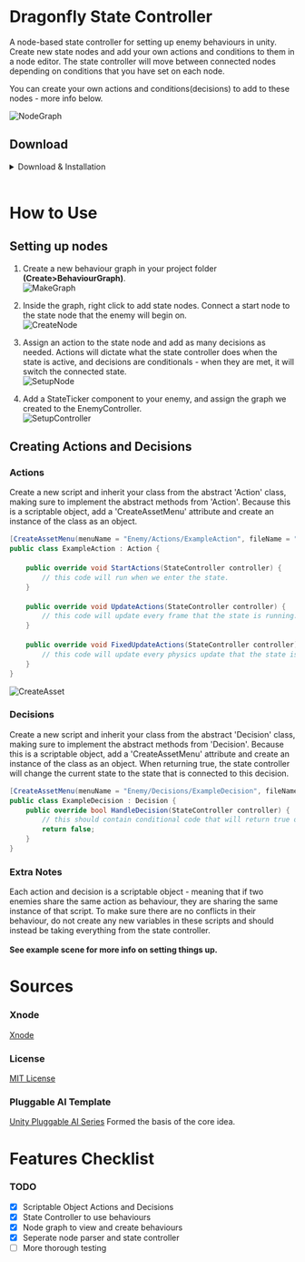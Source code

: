 # Dragonfly State Controller

A node-based state controller for setting up enemy behaviours in unity. Create new state nodes and add your own actions and conditions to them in a node editor. The state controller will move between connected nodes depending on conditions that you have set on each node.

You can create your own actions and conditions(decisions) to add to these nodes - more info below.

![NodeGraph](https://user-images.githubusercontent.com/79820324/178208790-dbe29a2e-e013-4a1b-8272-77a78c0b4a3d.PNG)


## Download
<details><summary>Download & Installation</summary>

[Download](https://github.com/Kzzkt147/enemy-state-controller/releases)

### Installation
Download the unity package and import it into your unity project. <br>
![Package](img/Import.PNG)
</details>
<br>

# How to Use

## Setting up nodes

1. Create a new behaviour graph in your project folder **(Create>BehaviourGraph)**. <br>
![MakeGraph](https://user-images.githubusercontent.com/79820324/178208717-b8a56636-a856-4753-879e-60ac64857beb.gif)


2. Inside the graph, right click to add state nodes. Connect a start node to the state node that the enemy will begin on. <br>
![CreateNode](https://user-images.githubusercontent.com/79820324/178208811-f9e5f8d4-0e20-4626-9656-29d04aea205a.gif)


3. Assign an action to the state node and add as many decisions as needed. Actions will dictate what the state controller does when the state is active, and decisions are conditionals - when they are met, it will switch the connected state.<br>
![SetupNode](https://user-images.githubusercontent.com/79820324/178208829-368220c5-4460-4375-a6ad-2f72572edb4e.gif)


4. Add a StateTicker component to your enemy, and assign the graph we created to the EnemyController.<br>
![SetupController](https://user-images.githubusercontent.com/79820324/178208846-6474e0cf-0a7f-4b70-b307-aff6b0d9c392.gif)


## Creating Actions and Decisions

### Actions
Create a new script and inherit your class from the abstract 'Action' class, making sure to implement the abstract methods from 'Action'. Because this is a scriptable object, add a 'CreateAssetMenu' attribute and create an instance of the class as an object.
```cs
[CreateAssetMenu(menuName = "Enemy/Actions/ExampleAction", fileName = "ExampleAction")]
public class ExampleAction : Action {

    public override void StartActions(StateController controller) {
        // this code will run when we enter the state.
    }

    public override void UpdateActions(StateController controller) {
        // this code will update every frame that the state is running.
    }

    public override void FixedUpdateActions(StateController controller) {
        // this code will update every physics update that the state is running.
    }
}
```
![CreateAsset](https://user-images.githubusercontent.com/79820324/178208864-e30e8431-d7db-4f8f-8721-424109bac2fc.gif)


### Decisions
Create a new script and inherit your class from the abstract 'Decision' class, making sure to implement the abstract methods from 'Decision'. Because this is a scriptable object, add a 'CreateAssetMenu' attribute and create an instance of the class as an object. When returning true, the state controller will change the current state to the state that is connected to this decision.
```cs
[CreateAssetMenu(menuName = "Enemy/Decisions/ExampleDecision", fileName = "ExampleDecision")]
public class ExampleDecision : Decision {
    public override bool HandleDecision(StateController controller) {
        // this should contain conditional code that will return true or false. 
        return false;
    }
}
```

### Extra Notes
Each action and decision is a scriptable object - meaning that if two enemies share the same action as behaviour, they are sharing the same instance of that script. To make sure there are no conflicts in their behaviour, do not create any new variables in these scripts and should instead be taking everything from the state controller.
<br>
<br>
**See example scene for more info on setting things up.**

# Sources

### Xnode

[Xnode](https://github.com/Siccity/xNode)

### License
[MIT License](LICENSE.txt)

### Pluggable AI Template
[Unity Pluggable AI Series](https://www.youtube.com/watch?v=cHUXh5biQMg&list=PLX2vGYjWbI0ROSj_B0_eir_VkHrEkd4pi) Formed the basis of the core idea.

# Features Checklist
### TODO
- [X] Scriptable Object Actions and Decisions
- [X] State Controller to use behaviours
- [X] Node graph to view and create behaviours
- [X] Seperate node parser and state controller
- [ ] More thorough testing
